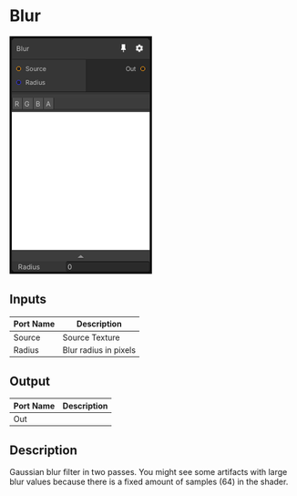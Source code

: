 # Blur
![Mixture.Blur](../../images/Mixture.Blur.png)
## Inputs
Port Name | Description
--- | ---
Source | Source Texture
Radius | Blur radius in pixels

## Output
Port Name | Description
--- | ---
Out | 

## Description
Gaussian blur filter in two passes. You might see some artifacts with large blur values because there is a fixed amount of samples (64) in the shader.

